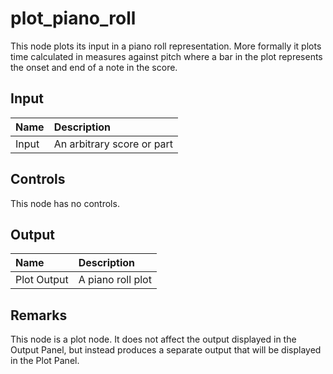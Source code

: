 # plot_piano_roll

This node plots its input in a piano roll representation. More formally it plots time calculated in measures against pitch where a bar in the plot represents the onset and end of a note in the score. 

## Input

| Name | Description |
|:---|:---|
| Input | An arbitrary score or part |

## Controls

This node has no controls.


## Output

| Name | Description |
|:---|:---|
| Plot Output | A piano roll plot |

## Remarks

This node is a plot node. It does not affect the output displayed in the <nuxt-link to="/docs/editor/output-panel">Output Panel</nuxt-link>, but instead produces a separate output that will be displayed in the <nuxt-link to="/docs/editor/plot-panel">Plot Panel</nuxt-link>.

